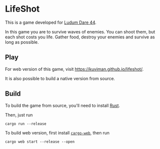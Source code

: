# LifeShot

This is a game developed for [Ludum Dare 44](https://ldjam.com/events/ludum-dare/44).

In this game you are to survive waves of enemies. You can shoot them, but each shot costs you life. Gather food, destroy your enemies and survive as long as possible.

## Play

For web version of this game, visit https://kuviman.github.io/lifeshot/.

It is also possible to build a native version from source.

## Build

To build the game from source, you'll need to install [Rust](https://rustup.rs/).

Then, just run

```shell
cargo run --release
```

To build web version, first install [`cargo-web`](https://github.com/koute/cargo-web), then run

```shell
cargo web start --release --open